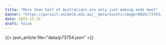 ```yaml
---
title: "More than half of Australians are only just making ends meet"
banner: "https://pursuit.unimelb.edu.au/__data/assets/image/0026/73763/More-than-half-of-Australians-are-only-just-making-ends-meet_155dfb0f-d92b-4b7c-bab5-550ae572e742.jpg"
date: 2023-12-15
draft: false
---
```


{{< json_article file="data/p73754.json" >}}